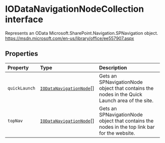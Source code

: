 # IODataNavigationNodeCollection interface







Represents an OData Microsoft.SharePoint.Navigation.SPNavigation object. https://msdn.microsoft.com/en-us/library/office/ee557907.aspx




## Properties

| Property	   | Type	| Description|
|:-------------|:-------|:-----------|
|`quickLaunch`      | [`IODataNavigationNode`](../sp-odata-types/iodatanavigationnode.md)[] | Gets an SPNavigationNode object that contains the nodes in the Quick Launch area of the site. |
|`topNav`      | [`IODataNavigationNode`](../sp-odata-types/iodatanavigationnode.md)[] | Gets an SPNavigationNode object that contains the nodes in the top link bar for the website. |






